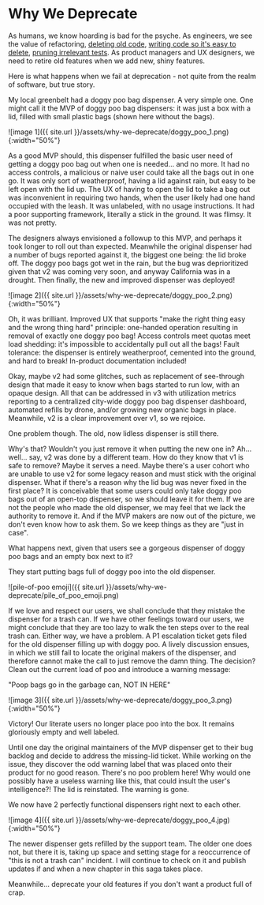 # Why We Deprecate

As humans, we know hoarding is bad for the psyche. As engineers, we see the value of refactoring, [deleting old code](https://www.infoq.com/news/2017/02/dead-code), [writing code so it's easy to delete](https://programmingisterrible.com/post/139222674273/write-code-that-is-easy-to-delete-not-easy-to), [pruning irrelevant tests](https://testzius.wordpress.com/2017/04/20/prune-your-automation/). As product managers and UX designers, we need to retire old features when we add new, shiny features.

Here is what happens when we fail at deprecation - not quite from the realm of software, but true story.

My local greenbelt had a doggy poo bag dispenser. A very simple one. One might call it the MVP of doggy poo bag dispensers: it was just a box with a lid, filled with small plastic bags (shown here without the bags).

![image 1]({{ site.url }}/assets/why-we-deprecate/doggy_poo_1.png){:width="50%"}

As a good MVP should, this dispenser fulfilled the basic user need of getting a doggy poo bag out when one is needed... and no more. It had no access controls, a malicious or naive user could take all the bags out in one go. It was only sort of weatherproof, having a lid against rain, but easy to be left open with the lid up. The UX of having to open the lid to take a bag out was inconvenient in requiring two hands, when the user likely had one hand occupied with the leash. It was unlabeled, with no usage instructions. It had a poor supporting framework, literally a stick in the ground. It was flimsy. It was not pretty.

The designers always envisioned a followup to this MVP, and perhaps it took longer to roll out than expected. Meanwhile the original dispenser had a number of bugs reported against it, the biggest one being: the lid broke off. The doggy poo bags got wet in the rain, but the bug was deprioritized given that v2 was coming very soon, and anyway California was in a drought. Then finally, the new and improved dispenser was deployed!

![image 2]({{ site.url }}/assets/why-we-deprecate/doggy_poo_2.png){:width="50%"}

Oh, it was brilliant. Improved UX that supports "make the right thing easy and the wrong thing hard" principle: one-handed operation resulting in removal of exactly one doggy poo bag! Access controls meet quotas meet load shedding: it's impossible to accidentally pull out all the bags! Fault tolerance: the dispenser is entirely weatherproof, cemented into the ground, and hard to break! In-product documentation included!

Okay, maybe v2 had some glitches, such as replacement of see-through design that made it easy to know when bags started to run low, with an opaque design. All that can be addressed in v3 with utilization metrics reporting to a centralized city-wide doggy poo bag dispenser dashboard, automated refills by drone, and/or growing new organic bags in place. Meanwhile, v2 is a clear improvement over v1, so we rejoice.

One problem though. The old, now lidless dispenser is still there.

Why's that? Wouldn't you just remove it when putting the new one in? Ah... well... say, v2 was done by a different team. How do they know that v1 is safe to remove? Maybe it serves a need. Maybe there's a user cohort who are unable to use v2 for some legacy reason and must stick with the original dispenser. What if there's a reason why the lid bug was never fixed in the first place? It is conceivable that some users could only take doggy poo bags out of an open-top dispenser, so we should leave it for them. If we are not the people who made the old dispenser, we may feel that we lack the authority to remove it. And if the MVP makers are now out of the picture, we don't even know how to ask them. So we keep things as they are "just in case".

What happens next, given that users see a gorgeous dispenser of doggy poo bags and an empty box next to it?

They start putting bags full of doggy poo into the old dispenser.

![pile-of-poo emoji]({{ site.url }}/assets/why-we-deprecate/pile_of_poo_emoji.png)

If we love and respect our users, we shall conclude that they mistake the dispenser for a trash can. If we have other feelings toward our users, we might conclude that they are too lazy to walk the ten steps over to the real trash can. Either way, we have a problem. A P1 escalation ticket gets filed for the old dispenser filling up with doggy poo. A lively discussion ensues, in which we still fail to locate the original makers of the dispenser, and therefore cannot make the call to just remove the damn thing. The decision? Clean out the current load of poo and introduce a warning message:

"Poop bags go in the garbage can, NOT IN HERE"

![image 3]({{ site.url }}/assets/why-we-deprecate/doggy_poo_3.png){:width="50%"}

Victory! Our literate users no longer place poo into the box. It remains gloriously empty and well labeled.

Until one day the original maintainers of the MVP dispenser get to their bug backlog and decide to address the missing-lid ticket. While working on the issue, they discover the odd warning label that was placed onto their product for no good reason. There's no poo problem here! Why would one possibly have a useless warning like this, that could insult the user's intelligence?! The lid is reinstated. The warning is gone.

We now have 2 perfectly functional dispensers right next to each other.

![image 4]({{ site.url }}/assets/why-we-deprecate/doggy_poo_4.jpg){:width="50%"}

The newer dispenser gets refilled by the support team. The older one does not, but there it is, taking up space and setting stage for a reoccurrence of "this is not a trash can" incident. I will continue to check on it and publish updates if and when a new chapter in this saga takes place.

Meanwhile... deprecate your old features if you don't want a product full of crap.
